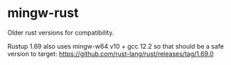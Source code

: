 # mingw-rust

Older rust versions for compatibility.

Rustup 1.69 also uses mingw-w64 v10 + gcc 12.2 so that should be a safe version to target: https://github.com/rust-lang/rust/releases/tag/1.69.0

